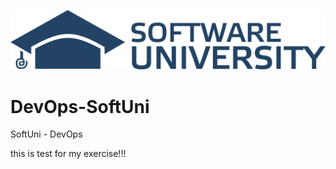 [![SoftUni-Logo](https://raw.githubusercontent.com/Devihem/SoftUni_Solutions_Python_OOP/master/Softuni_logo_trasparent-1536x291.png)](https://softuni.bg/curriculum)

# DevOps-SoftUni

SoftUni - DevOps

this is test for my exercise!!!
